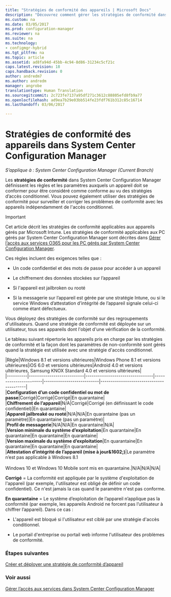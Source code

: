 ```yaml
---
title: "Stratégies de conformité des appareils | Microsoft Docs"
description: "Découvrez comment gérer les stratégies de conformité dans System Center Configuration Manager pour rendre les appareils compatibles avec les stratégies d’accès conditionnel."
ms.custom: na
ms.date: 03/05/2017
ms.prod: configuration-manager
ms.reviewer: na
ms.suite: na
ms.technology:
- configmgr-hybrid
ms.tgt_pltfrm: na
ms.topic: article
ms.assetid: ad8fa94d-45bb-4c94-8d86-31234c5cf21c
caps.latest.revision: 18
caps.handback.revision: 0
author: andredm7
ms.author: andredm
manager: angrobe
translationtype: Human Translation
ms.sourcegitcommit: 2c723fe7137a95df271c3612c88805efd8fb9a77
ms.openlocfilehash: ad9ea7b29e03bb514fe23fdf761b312c85c16714
ms.lasthandoff: 03/06/2017

---
```

# <a name="device-compliance-policies-in-system-center-configuration-manager"></a>Stratégies de conformité des appareils dans System Center Configuration Manager

*S’applique à : System Center Configuration Manager (Current Branch)*

Les **stratégies de conformité** dans System Center Configuration Manager définissent les règles et les paramètres auxquels un appareil doit se conformer pour être considéré comme conforme au vu des stratégies d’accès conditionnel. Vous pouvez également utiliser des stratégies de conformité pour surveiller et corriger les problèmes de conformité avec les appareils indépendamment de l'accès conditionnel.  


> [!IMPORTANT]  
>  Cet article décrit les stratégies de conformité applicables aux appareils gérés par Microsoft Intune.    Les stratégies de conformité applicables aux PC gérés par System Center Configuration Manager sont décrites dans [Gérer l’accès aux services O365 pour les PC gérés par System Center Configuration Manager](../../protect/deploy-use/manage-access-to-o365-services-for-pcs-managed-by-sccm.md).  

 Ces règles incluent des exigences telles que :  

-   Un code confidentiel et des mots de passe pour accéder à un appareil

-   Le chiffrement des données stockées sur l’appareil

-   Si l'appareil est jailbroken ou rooté  

-   Si la messagerie sur l’appareil est gérée par une stratégie Intune, ou si le service Windows d’attestation d’intégrité de l’appareil signale celui-ci comme étant défectueux.  


 Vous déployez des stratégies de conformité sur des regroupements d'utilisateurs. Quand une stratégie de conformité est déployée sur un utilisateur, tous ses appareils dont l'objet d'une vérification de la conformité.  

 Le tableau suivant répertorie les appareils pris en charge par les stratégies de conformité et la façon dont les paramètres de non-conformité sont gérés quand la stratégie est utilisée avec une stratégie d'accès conditionnel.  

|Règle|Windows 8.1 et versions ultérieures|Windows Phone 8.1 et versions ultérieures|iOS 6.0 et versions ultérieures|Android 4.0 et versions ultérieures, Samsung KNOX Standard 4.0 et versions ultérieures|  
|----------|---------------------------|---------------------------------|-----------------------|---------------------------|-----------------------------------------|  
|**Configuration d’un code confidentiel ou mot de passe**|Corrigé|Corrigé|Corrigé|En quarantaine|  
|**Chiffrement de l’appareil**|N/A|Corrigé|Corrigé (en définissant le code confidentiel)|En quarantaine|  
|**Appareil jailbreaké ou rooté**|N/A|N/A|En quarantaine (pas un paramètre)|En quarantaine (pas un paramètre)|  
|**Profil de messagerie**|N/A|N/A|En quarantaine|N/A|  
|**Version minimale du système d’exploitation**|En quarantaine|En quarantaine|En quarantaine|En quarantaine|  
|**Version maximale du système d’exploitation**|En quarantaine|En quarantaine|En quarantaine|En quarantaine|  
|**Attestation d’intégrité de l’appareil (mise à jour&1602;)**|Le paramètre n’est pas applicable à Windows 8.1<br /><br /> Windows 10 et Windows 10 Mobile sont mis en quarantaine.|N/A|N/A|N/A|  

 **Corrigé** = La conformité est appliquée par le système d'exploitation de l'appareil (par exemple, l'utilisateur est obligé de définir un code confidentiel).  Ce n'est jamais la cas quand le paramètre n'est pas conforme.  

 **En quarantaine** = Le système d’exploitation de l’appareil n’applique pas la conformité (par exemple, les appareils Android ne forcent pas l’utilisateur à chiffrer l’appareil).  Dans ce cas :  

-   L'appareil est bloqué si l'utilisateur est ciblé par une stratégie d'accès conditionnel.  

-   Le portail d'entreprise ou portail web informe l'utilisateur des problèmes de conformité.  


### <a name="next-steps"></a>Étapes suivantes  
[Créer et déployer une stratégie de conformité d’appareil](create-compliance-policy.md)
### <a name="see-also"></a>Voir aussi  
 [Gérer l’accès aux services dans System Center Configuration Manager](../../protect/deploy-use/manage-access-to-services.md)


